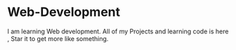 # Web-Development
I am learning Web development. All of my Projects and learning code is here , Star it to get more like something.

